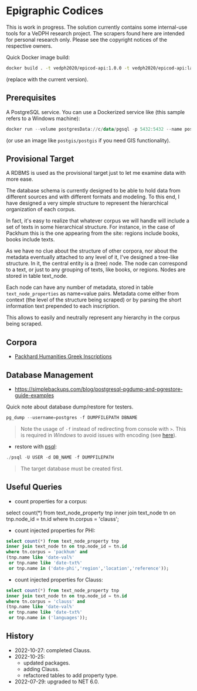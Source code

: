 # Epigraphic Codices

This is work in progress. The solution currently contains some internal-use tools for a VeDPH research project. The scrapers found here are intended for personal research only. Please see the copyright notices of the respective owners.

Quick Docker image build:

```bash
docker build . -t vedph2020/epicod-api:1.0.0 -t vedph2020/epicod-api:latest
```

(replace with the current version).

## Prerequisites

A PostgreSQL service. You can use a Dockerized service like (this sample refers to a Windows machine):

```ps1
docker run --volume postgresData://c/data/pgsql -p 5432:5432 --name postgres -e POSTGRES_PASSWORD=postgres -d postgres
```

(or use an image like `postgis/postgis` if you need GIS functionality).

## Provisional Target

A RDBMS is used as the provisional target just to let me examine data with more ease.

The database schema is currently designed to be able to hold data from different sources and with different formats and modeling. To this end, I have designed a very simple structure to represent the hierarchical organization of each corpus.

In fact, it's easy to realize that whatever corpus we will handle will include a set of texts in some hierarchical structure. For instance, in the case of Packhum this is the one appearing from the site: regions include books, books include texts.

As we have no clue about the structure of other corpora, nor about the metadata eventually attached to any level of it, I've designed a tree-like structure. In it, the central entity is a (tree) node. The node can correspond to a text, or just to any grouping of texts, like books, or regions. Nodes are stored in table text_node.

Each node can have any number of metadata, stored in table `text_node_properties` as name=value pairs. Metadata come either from context (the level of the structure being scraped) or by parsing the short information text prepended to each inscription.

This allows to easily and neutrally represent any hierarchy in the corpus being scraped.

## Corpora

- [Packhard Humanities Greek Inscriptions](./doc/packhum.md)

## Database Management

- <https://simplebackups.com/blog/postgresql-pgdump-and-pgrestore-guide-examples>

Quick note about database dump/restore for testers.

```ps1
pg_dump --username=postgres -f DUMPFILEPATH DBNAME
```

>Note the usage of `-f` instead of redirecting from console with `>`. This is required in *Windows* to avoid issues with encoding (see [here](https://dba.stackexchange.com/questions/281119/postgresql-pg-dump-e-encoding-option-not-working)).

- restore with [psql](https://www.postgresql.org/docs/current/app-psql.html):

```ps1
./psql -U USER -d DB_NAME -f DUMPFILEPATH
```

>The target database must be created first.

## Useful Queries

- count properties for a corpus:

select count(*) from text_node_property tnp 
inner join text_node tn on tnp.node_id = tn.id 
where tn.corpus = 'clauss';

- count injected properties for PHI:

```sql
select count(*) from text_node_property tnp 
inner join text_node tn on tnp.node_id = tn.id 
where tn.corpus = 'packhum' and
(tnp.name like 'date-val%' 
 or tnp.name like 'date-txt%'
 or tnp.name in ('date-phi','region','location','reference'));
```

- count injected properties for Clauss:

```sql
select count(*) from text_node_property tnp 
inner join text_node tn on tnp.node_id = tn.id 
where tn.corpus = 'clauss' and
(tnp.name like 'date-val%' 
 or tnp.name like 'date-txt%'
 or tnp.name in ('languages'));
```

## History

- 2022-10-27: completed Clauss.
- 2022-10-25:
  - updated packages.
  - adding Clauss.
  - refactored tables to add property type.
- 2022-07-29: upgraded to NET 6.0.
